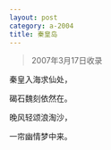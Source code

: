 ```yaml
---
layout: post
category: a-2004
title: 秦皇岛
---
```


> 2007年3月17日收录

秦皇入海求仙处，

碣石魏刻依然在。

晚风轻颂浪淘沙，

一帘幽情梦中来。